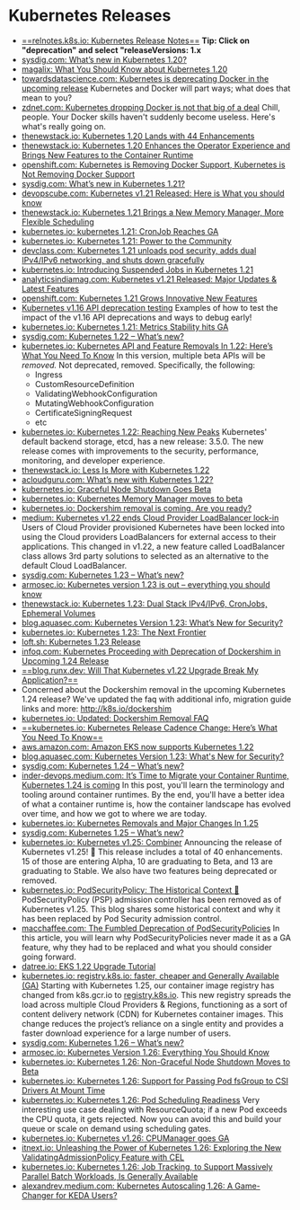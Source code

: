 # Kubernetes Releases

- [==relnotes.k8s.io: Kubernetes Release Notes==](https://relnotes.k8s.io) **Tip: Click on "deprecation" and select "releaseVersions: 1.x**
- [sysdig.com: What’s new in Kubernetes 1.20?](https://sysdig.com/blog/whats-new-kubernetes-1-20/)
- [magalix: What You Should Know about Kubernetes 1.20](https://www.magalix.com/blog/what-you-should-know-about-kubernetes-1.20)
- [towardsdatascience.com: Kubernetes is deprecating Docker in the upcoming release](https://towardsdatascience.com/kubernetes-is-deprecating-docker-in-the-upcoming-release-2a03d607934a) Kubernetes and Docker will part ways; what does that mean to you?
- [zdnet.com: Kubernetes dropping Docker is not that big of a deal](https://www.zdnet.com/article/kubernetes-dropping-docker-is-not-that-big-of-a-deal/) Chill, people. Your Docker skills haven't suddenly become useless. Here's what's really going on.
- [thenewstack.io: Kubernetes 1.20 Lands with 44 Enhancements](https://thenewstack.io/kubernetes-1-20-lands-with-44-enhancements/)
- [thenewstack.io: Kubernetes 1.20 Enhances the Operator Experience and Brings New Features to the Container Runtime](https://thenewstack.io/kubernetes-1-20-enhances-the-operator-experience-and-brings-new-features-to-the-container-runtime/)
- [openshift.com: Kubernetes is Removing Docker Support, Kubernetes is Not Removing Docker Support](https://www.openshift.com/blog/kubernetes-is-removing-docker-support-kubernetes-is-not-removing-docker-support)
- [sysdig.com: What’s new in Kubernetes 1.21?](https://sysdig.com/blog/whats-new-kubernetes-1-21/)
- [devopscube.com: Kubernetes v1.21 Released: Here is What you should know](https://devopscube.com/kubernetes-v1-21-released/)
- [thenewstack.io: Kubernetes 1.21 Brings a New Memory Manager, More Flexible Scheduling](https://thenewstack.io/kubernetes-1-21-brings-a-new-memory-manager-more-flexible-scheduling/)
- [kubernetes.io: kubernetes 1.21: CronJob Reaches GA](https://kubernetes.io/blog/2021/04/09/kubernetes-release-1.21-cronjob-ga/)
- [kubernetes.io: Kubernetes 1.21: Power to the Community](https://kubernetes.io/blog/2021/04/08/kubernetes-1-21-release-announcement/)
- [devclass.com: Kubernetes 1.21 unloads pod security, adds dual IPv4/IPv6 networking, and shuts down gracefully](https://devclass.com/2021/04/09/kubernetes-1-21-unloads-pod-security-adds-dual-ipv4-ipv6-networking-and-shuts-down-gracefully/)
- [kubernetes.io: Introducing Suspended Jobs in Kubernetes 1.21](https://kubernetes.io/blog/2021/04/12/introducing-suspended-jobs/)
- [analyticsindiamag.com: Kubernetes v1.21 Released: Major Updates & Latest Features](https://analyticsindiamag.com/kubernetes-v1-21-released-major-updates-latest-features/)
- [openshift.com: Kubernetes 1.21 Grows Innovative New Features](https://www.openshift.com/blog/kubernetes-1.21-grows-innovative-new-features)
- [Kubernetes v1.16 API deprecation testing](https://gist.github.com/jimangel/0014770713cdca8b363816930ef2520f) Examples of how to test the impact of the v1.16 API deprecations and ways to debug early!
- [kubernetes.io: Kubernetes 1.21: Metrics Stability hits GA](https://kubernetes.io/blog/2021/04/23/kubernetes-release-1.21-metrics-stability-ga/)
- [sysdig.com: Kubernetes 1.22 – What’s new?](https://sysdig.com/blog/kubernetes-1-22-whats-new/)
- [kubernetes.io: Kubernetes API and Feature Removals In 1.22: Here’s What You Need To Know](https://kubernetes.io/blog/2021/07/14/upcoming-changes-in-kubernetes-1-22/) In this version, multiple beta APIs will be *removed.* Not deprecated, removed. Specifically, the following:
    - Ingress
    - CustomResourceDefinition
    - ValidatingWebhookConfiguration
    - MutatingWebhookConfiguration
    - CertificateSigningRequest
    - etc
- [kubernetes.io: Kubernetes 1.22: Reaching New Peaks](https://kubernetes.io/blog/2021/08/04/kubernetes-1-22-release-announcement/) Kubernetes' default backend storage, etcd, has a new release: 3.5.0. The new release comes with improvements to the security, performance, monitoring, and developer experience.
- [thenewstack.io: Less Is More with Kubernetes 1.22](https://thenewstack.io/less-is-more-with-kubernetes-1-22/)
- [acloudguru.com: What’s new with Kubernetes 1.22?](https://acloudguru.com/blog/engineering/whats-new-with-kubernetes-1-22)
- [kubernetes.io: Graceful Node Shutdown Goes Beta](https://kubernetes.io/blog/2021/04/21/graceful-node-shutdown-beta/)
- [kubernetes.io: Kubernetes Memory Manager moves to beta](https://kubernetes.io/blog/2021/08/11/kubernetes-1-22-feature-memory-manager-moves-to-beta/)
- [kubernetes.io: Dockershim removal is coming. Are you ready?](https://kubernetes.io/blog/2021/11/12/are-you-ready-for-dockershim-removal)
- [medium: Kubernetes v1.22 ends Cloud Provider LoadBalancer lock-in](https://medium.com/thermokline/kubernetes-v1-22-ends-cloud-provider-loadbalancer-lock-in-80ed7907695e) Users of Cloud Provider provisioned Kubernetes have been locked into using the Cloud providers LoadBalancers for external access to their applications. This changed in v1.22, a new feature called LoadBalancer class allows 3rd party solutions to selected as an alternative to the default Cloud LoadBalancer.
- [sysdig.com: Kubernetes 1.23 – What’s new?](https://sysdig.com/blog/kubernetes-1-23-whats-new/)
- [armosec.io: Kubernetes version 1.23 is out – everything you should know](https://www.armosec.io/blog/kubernetes-version-1-23-is-out-everything-you-should-know)
- [thenewstack.io: Kubernetes 1.23: Dual Stack IPv4/IPv6, CronJobs, Ephemeral Volumes](https://thenewstack.io/kubernetes-1-23-dual-stack-ipv4-ipv6-cronjobs-ephemeral-volumes/)
- [blog.aquasec.com: Kubernetes Version 1.23: What’s New for Security?](https://blog.aquasec.com/kubernetes-version-1.23-security-features)
- [kubernetes.io: Kubernetes 1.23: The Next Frontier](https://kubernetes.io/blog/2021/12/07/kubernetes-1-23-release-announcement/)
- [loft.sh: Kubernetes 1.23 Release](https://loft.sh/blog/kubernetes-1.23-release/)
- [infoq.com: Kubernetes Proceeding with Deprecation of Dockershim in Upcoming 1.24 Release](https://www.infoq.com/news/2022/01/kubernetes-dockershim-removal/)
- [==blog.runx.dev: Will That Kubernetes v1.22 Upgrade Break My Application?==](https://blog.runx.dev/will-that-kubernetes-v1-22-upgrade-break-my-application-cc339dc2e2c7)
- Concerned about the Dockershim removal in the upcoming Kubernetes 1.24 release? We've updated the faq with additional info, migration guide links and more: http://k8s.io/dockershim
- [kubernetes.io: Updated: Dockershim Removal FAQ](https://kubernetes.io/blog/2022/02/17/dockershim-faq/)
- [==kubernetes.io: Kubernetes Release Cadence Change: Here’s What You Need To Know==](https://kubernetes.io/blog/2021/07/20/new-kubernetes-release-cadence/)
- [aws.amazon.com: Amazon EKS now supports Kubernetes 1.22](https://aws.amazon.com/blogs/containers/amazon-eks-now-supports-kubernetes-1-22/)
- [blog.aquasec.com: Kubernetes Version 1.23: What's New for Security?](https://blog.aquasec.com/kubernetes-version-1.23-security-features)
- [sysdig.com: Kubernetes 1.24 – What’s new?](https://sysdig.com/blog/kubernetes-1-24-whats-new/)
- [inder-devops.medium.com: It’s Time to Migrate your Container Runtime, Kubernetes 1.24 is coming](https://inder-devops.medium.com/its-time-to-migrate-your-container-runtime-kubernetes-1-24-is-coming-f0c0b6b9bb90) In this post, you'll learn the terminology and tooling around container runtimes. By the end, you'll have a better idea of what a container runtime is, how the container landscape has evolved over time, and how we got to where we are today.
- [kubernetes.io: Kubernetes Removals and Major Changes In 1.25](https://kubernetes.io/blog/2022/08/04/upcoming-changes-in-kubernetes-1-25/)
- [sysdig.com: Kubernetes 1.25 – What’s new?](https://sysdig.com/blog/kubernetes-1-25-whats-new/)
- [kubernetes.io: Kubernetes v1.25: Combiner](https://kubernetes.io/blog/2022/08/23/kubernetes-v1-25-release/) Announcing the release of Kubernetes v1.25! 🚀 This release includes a total of 40 enhancements. 15 of those are entering Alpha, 10 are graduating to Beta, and 13 are graduating to Stable. We also have two features being deprecated or removed.
- [kubernetes.io: PodSecurityPolicy: The Historical Context 🌟](https://kubernetes.io/blog/2022/08/23/podsecuritypolicy-the-historical-context/) PodSecurityPolicy (PSP) admission controller has been removed as of Kubernetes v1.25. This blog shares some historical context and why it has been replaced by Pod Security admission control.
- [macchaffee.com: The Fumbled Deprecation of PodSecurityPolicies](https://www.macchaffee.com/blog/2022/psp-deprecation/) In this article, you will learn why PodSecurityPolicies never made it as a GA feature, why they had to be replaced and what you should consider going forward.
- [datree.io: EKS 1.22 Upgrade Tutorial](https://datree.io/resources/eks-1-22-upgrade-tutorial)
- [kubernetes.io: registry.k8s.io: faster, cheaper and Generally Available (GA)](https://kubernetes.io/blog/2022/11/28/registry-k8s-io-faster-cheaper-ga/) Starting with Kubernetes 1.25, our container image registry has changed from k8s.gcr.io to [registry.k8s.io](https://registry.k8s.io/). This new registry spreads the load across multiple Cloud Providers & Regions, functioning as a sort of content delivery network (CDN) for Kubernetes container images. This change reduces the project’s reliance on a single entity and provides a faster download experience for a large number of users.
- [sysdig.com: Kubernetes 1.26 – What’s new?](https://sysdig.com/blog/kubernetes-1-26-whats-new/)
- [armosec.io: Kubernetes Version 1.26: Everything You Should Know](https://www.armosec.io/blog/kubernetes-1-26-everything-you-should-know/)
- [kubernetes.io: Kubernetes 1.26: Non-Graceful Node Shutdown Moves to Beta](https://kubernetes.io/blog/2022/12/16/kubernetes-1-26-non-graceful-node-shutdown-beta/)
- [kubernetes.io: Kubernetes 1.26: Support for Passing Pod fsGroup to CSI Drivers At Mount Time](https://kubernetes.io/blog/2022/12/23/kubernetes-12-06-fsgroup-on-mount/)
- [kubernetes.io: Kubernetes 1.26: Pod Scheduling Readiness](https://kubernetes.io/blog/2022/12/26/pod-scheduling-readiness-alpha/) Very interesting use case dealing with ResourceQuota; if a new Pod exceeds the CPU quota, it gets rejected. Now you can avoid this and build your queue or scale on demand using scheduling gates.
- [kubernetes.io: Kubernetes v1.26: CPUManager goes GA](https://kubernetes.io/blog/2022/12/27/cpumanager-ga/)
- [itnext.io: Unleashing the Power of Kubernetes 1.26: Exploring the New ValidatingAdmissionPolicy Feature with CEL](https://itnext.io/unleashing-the-power-of-kubernetes-1-26-56979ee667fd)
- [kubernetes.io: Kubernetes 1.26: Job Tracking, to Support Massively Parallel Batch Workloads, Is Generally Available](https://kubernetes.io/blog/2022/12/29/scalable-job-tracking-ga/)
- [alexandrev.medium.com: Kubernetes Autoscaling 1.26: A Game-Changer for KEDA Users?](https://alexandrev.medium.com/kubernetes-autoscaling-1-26-a-game-changer-for-keda-users-c718a81fb155)

